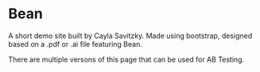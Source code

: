 # Bean


A short demo site built by Cayla Savitzky. Made using bootstrap, designed based on a .pdf or .ai file featuring Bean.

There are multiple versons of this page that can be used for AB Testing. 